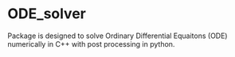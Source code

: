# ODE_solver
Package is designed to solve Ordinary Differential Equaitons (ODE) numerically in C++ with post processing in python. 
